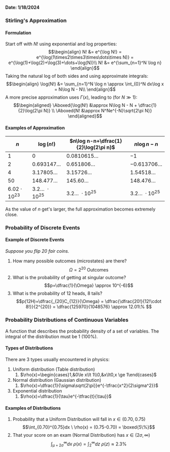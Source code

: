 **Date: 1/18/2024**

### Stirling's Approximation
#### Formulation
Start off with $N!$ using exponential and log properties:
$$\begin{align}
N! &= e^{\log N!} = e^{\log(1\times2\times3\times\dots\times N)} = e^{\log(1)+\log(2)+\log(3)+\dots+\log(N)}\\
N! &= e^{\sum_{n=1}^N \log n}
\end{align}$$
Taking the natural log of both sides and using approximate integrals:
$$\begin{align}
\log(N!) &= \sum_{n=1}^N \log n \approx \int_{0}^N dx\log x = N\log N - N\\
\end{align}$$
A more precise approximation uses $\Gamma(x)$, leading to (for $N\gg 1$):
$$\begin{aligned}
\Aboxed{\log(N!) &\approx N\log N - N + \dfrac{1}{2}\log(2\pi N)} \\
\Aboxed{N! &\approx N^Ne^{-N}\sqrt{2\pi N}}
\end{aligned}$$
#### Examples of Approximation
| $n$                | $\log(n!)$               | $n\log n-n+\dfrac{1}{2}\log(2\pi n)$ | $n\log n-n$              |
| ------------------ | ------------------------ | ------------------------------------ | ------------------------ |
| 1                  | $0$                      | $0.0810615\dots$                     | $-1$                     |
| 2                  | $0.693147\dots$          | $0.651806\dots$                      | $-0.613706\dots$         |
| 4                  | $3.17805\dots$           | $3.15726\dots$                       | $1.54518\dots$           |
| 50                 | $148.477\dots$           | $145.60\dots$                        | $148.476\dots$           |
| $6.02\cdot10^{23}$ | $3.2\dots\ \cdot10^{25}$ | $3.2\dots\ \cdot10^{25}$             | $3.2\dots\ \cdot10^{25}$ |
As the value of $n$ get's larger, the full approximation becomes extremely close.


### Probability of Discrete Events
#### Example of Discrete Events
*Suppose you flip 20 fair coins.*
1. How many possible outcomes (microstates) are there?
$$\Omega = 2^{20} \mathrm{\ Outcomes}$$
2. What is the probability of getting at singular outcome?
$$p=\dfrac{1}{\Omega} \approx 10^{-6}$$
3. What is the probability of 12 heads, 8 tails?
$$p(12H)=\dfrac{_{20}C_{12}}{\Omega} = \dfrac{\dfrac{20!}{12!\cdot 8!}}{2^{20}} = \dfrac{125970}{1048576} \approx 12.01\% $$

### Probability Distributions of Continuous Variables
A function that describes the probability density of a set of variables.
The integral of the distribution must be $1$ ($100\%$).
#### Types of Distributions
There are 3 types usually encountered in physics:
1. Uniform distribution (Table distribution)
	1. $\rho(x)=\begin{cases}1,&0\le x\lt 1\\0,&x\lt0,x \ge 1\end{cases}$
2. Normal distribution (Gaussian distribution)
	1. $\rho(x)=\dfrac{1}{\sigma\sqrt{2\pi}}e^{-\tfrac{x^2}{2\sigma^2}}$
3. Exponential distribution
	1. $\rho(x)=\dfrac{1}{\tau}e^{-\tfrac{t}{\tau}}$
#### Examples of Distributions
1. Probability that a Uniform Distribution will fall in $x\in(0.70, 0.75)$
$$\int_{0.70}^{0.75}dx \ \rho(x) = (0.75-0.70) = \boxed{5\%}$$
2. That your score on an exam (Normal Distribution) has $x\in(2\sigma, \infty)$
$$\int_{\mu+2\sigma}^{\infty}dx \ \rho(x) = \int_{2}^{\infty}dz \ \rho(z) \approx 2.3\%$$


